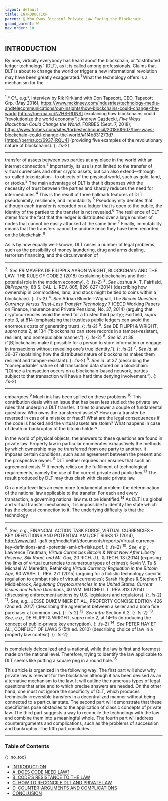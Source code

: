 ```yaml
---
layout: default
title: INTRODUCTION 
parent: § Who Owns Bitcoin? Private Law Facing the Blockchain 
grand_parent: W 
nav_order: 10 
---
```

<style>
.dont-break-out {
  /* These are technically the same, but use both */
  overflow-wrap: break-word;
  word-wrap: break-word;

  -ms-word-break: break-all;
  /* This is the dangerous one in WebKit, as it breaks things wherever */
  word-break: break-all;
  /* Instead use this non-standard one: */
  word-break: break-word;
}

.youtube-container {
    position: relative;
    width: 100%;
    height: 0;
    padding-bottom: 56.25%;
}
.youtube-video {
    position: absolute;
    top: 0;
    left: 0;
    width: 100%;
    height: 100%;
}

</style>

<div class="dont-break-out" markdown="1">

## INTRODUCTION 
By now, virtually everybody has heard about the blockchain, or “distributed ledger technology” (DLT), as it is called among professionals. Claims that DLT is about to change the world or trigger a new informational revolution may have been greatly exaggerated.<sup>1</sup> What the technology offers is a mechanism for the

***
<sup>1</sup>.* Cf., e.g.*, Interview by Rik Kirkland with Don Tapscott, CEO, Tapscott Grp. (May 2016), https://www.mckinsey.com/industries/technology-media-andtelecommunications/our-insights/how-blockchains-could-change-the-world [https://perma.cc/N7HS-RDNS] (explaining how blockchains could “revolutionize the world economy”); Andrew Gazdecki, *Five Ways Blockchain Could Change the World,* FORBES (Sept. 7, 2018), https://www.forbes.com/sites/forbestechcouncil/2018/09/07/five-ways-blockchain-could-change-the-world/#1f4b831273d7 [https://perma.cc/6937-RQU4] (providing five examples of the revolutionary nature of blockchains). 
{: .fs-2}
***

transfer of assets between two parties at any place in the world with an internet connection.<sup>2</sup> Importantly, its use is not limited to the transfer of virtual currencies and other crypto assets, but can also extend—through so-called tokenization—to objects of the physical world, such as gold, land, or stocks.<sup>3</sup> The main advantage of DLT is that it dispenses with the necessity of trust between the parties and sharply reduces the need for intermediaries.<sup>4</sup> This is the result of three hallmark features of DLT: pseudonimity, resilience, and immutability.<sup>5</sup> Pseudonymity denotes that although each transfer is recorded on a ledger that is open to the public, the identity of the parties to the transfer is not revealed.<sup>6</sup> The resilience of DLT stems from the fact that the ledger is distributed over a large number of nodes that cannot be easily attacked at the same time.<sup>7</sup> Finally, immutability means that the transfers cannot be undone once they have been recorded on the blockchain.<sup>8</sup>

As is by now equally well-known, DLT raises a number of legal problems, such as the possibility of money laundering, drug and arms dealing, terrorism financing, and the circumvention of

***
<sup>2</sup>. *See* PRIMAVERA DE FILIPPI & AARON WRIGHT, BLOCKCHAIN AND THE LAW: THE RULE OF CODE 2 (2018) (explaining blockchains and their potential role in the modern economy). 
{: .fs-2}
<sup>3</sup>. *See* Joshua A. T. Fairfield, *BitProperty*, 88 S. CAL. L. REV. 805, 826–827 (2014) (describing how ownership in commodities, land, and stock might be tied to coins within a blockchain). 
{: .fs-2}
<sup>4</sup>. *See* Adrian Blundell-Wignall, *The Bitcoin Question: Currency Versus Trust-Less Transfer Technology* 7 (OECD Working Papers on Finance, Insurance and Private Pensions, No. 37, 2014) (arguing that cryptocurrencies avoid the need for a trusted third party); Fairfield, *supra* note 3, at 814 (emphasizing that trustless public ledgers can avoid the enormous costs of generating trust). 
{: .fs-2}
<sup>5</sup>. *See* DE FILIPPI & WRIGHT, *supra* note 2, at 134 (“blockchains can store records in a tamper-resistant, resilient, and nonrepudiable manner.”). 
{: .fs-2}
<sup>6</sup>. *See id*. at 38 (“[B]lockchains make it possible for a person to store information or engage in transactions without revealing one’s true identity.”). 
{: .fs-2}
<sup>7</sup>. *See id*. at 36–37 (explaining how the distributed nature of blockchains makes them resilient and tamper-resistant). 
{: .fs-2}
<sup>8</sup>. *See id*. at 37 (describing the “nonrepudiable” nature of all transaction data stored on a blockchain: “[O]nce a transaction occurs on a blockchain-based network, parties subject to that transaction will have a hard time denying involvement.”).
{: .fs-2}
***

embargoes.<sup>9</sup> Much ink has been spilled on these problems.<sup>10</sup> This contribution deals with an issue that has been less studied: the private law rules that underpin a DLT transfer. It tries to answer a couple of fundamental questions: Who owns the transferred assets? How can a transfer be reversed in case of a mistake or fraud? What are the legal consequences if the code is hacked and the virtual assets are stolen? What happens in case of death or bankruptcy of the bitcoin holder? 

In the world of physical objects, the answers to these questions are found in private law. Property law in particular enumerates exhaustively the methods by which ownership may be transferred from one party to another. It imposes certain conditions, such as an agreement between the present and the prospective owner.<sup>11</sup> DLT neither requires nor ensures that such an agreement exists.<sup>12</sup> It merely relies on the fulfillment of technological requirements, namely the use of the correct private and public key.<sup>13</sup> The result produced by DLT may thus clash with classic private law. 

On a meta-level lies an even more fundamental problem: the determination of the national law applicable to the transfer. For each and every transaction, a governing national law must be identified.<sup>14</sup> As DLT is a global and virtual transfer mechanism, it is impossible to identify the state which has the closest connection to it. The underlying difficulty is that the technology

***
<sup>9</sup>. *See, e.g*., FINANCIAL ACTION TASK FORCE, VIRTUAL CURRENCIES – KEY DEFINITIONS AND POTENTIAL AML/CFT RISKS 17 (2014), http://www.fatf -gafi.org/media/fatf/documents/reports/Virtual-currency-key-definitions-and -potential-aml-cft-risks.pdf. 
{: .fs-2}
<sup>10</sup>. *See, e.g.*, Lawrence Trautman, *Virtual Currencies Bitcoin & What Now After Liberty Reserve, Silk Road, and Mt. Gox,* 20 RICH. J.L. & TECH. 13 (2014) (exposing the links of virtual currencies to numerous types of crimes); Kevin V. Tu & Michael W. Meredith, Rethinking *Virtual Currency Regulation in the Bitcoin Age*, 90 WASH. L. REV. 271 (2015) (arguing for a holistic technology specific regulation to combat risks of virtual currencies); Sarah Hughes & Stephen T. Middlebrook, *Regulating Cryptocurrencies in the United States: Current Issues and Future Directions*, 40 WM. MITCHELL L. REV. 813 (2014) (discussing enforcement actions by U.S. legislators and regulators). 
{: .fs-2}
<sup>11</sup>. *See, e.g.*, JESSE DUKEMINIER ET AL., PROPERTY CONCISE EDITION 426 (2nd ed. 2017) (describing the agreement between a seller and a bona fide purchaser at common law). 
{: .fs-2}
<sup>12</sup>. *See infra* Section A.2. 
{: .fs-2}
<sup>13</sup>. *See, e.g.*, DE FILIPPI & WRIGHT, *supra* note 2, at 14–15 (introducing the concept of public-private key encryption). 
{: .fs-2}
<sup>14</sup>. *See* PETER HAY ET AL., CONFLICT OF LAWS 5 (5th ed. 2010) (describing choice of law in a property law context).
{: .fs-2}
***

is completely delocalized and a-national, while the law is first and foremost made on the national level. Therefore, trying to identify the law applicable to DLT seems like putting a square peg in a round hole.<sup>15</sup>

This article is organized in the following way: The first part will show why private law is relevant for the blockchain although it has been devised as an alternative mechanism to the law. It will outline the numerous types of legal questions that arise and to which precise answers are needed. On the other hand, one must not ignore the specificity of DLT, which produces technically irreversible transfers in a decentralized manner without being connected to a particular state. The second part will demonstrate that these specificities pose obstacles to the application of classic concepts of private law. The third part suggests a way to reconcile the technology with the law and combine them into a meaningful whole. The fourth part will address counterarguments and complications, such as the problems of succession and bankruptcy. The fifth part concludes.

***

### Table of Contents
{: .no_toc}
<ul><li> <a href="/docs/cryptocurrency/who-owns-bitcoin-private-law-facing-the-blockchain-1/">INTRODUCTION</a></li><li> <a href="/docs/cryptocurrency/who-owns-bitcoin-private-law-facing-the-blockchain-2/">A. DOES CODE NEED LAW?</a></li><li> <a href="/docs/cryptocurrency/who-owns-bitcoin-private-law-facing-the-blockchain-3/">B. CODE’S RESISTANCE TO THE LAW</a></li><li> <a href="/docs/cryptocurrency/who-owns-bitcoin-private-law-facing-the-blockchain-4/">C. HOW TO RECONCILE DLT AND PRIVATE LAW</a></li><li> <a href="/docs/cryptocurrency/who-owns-bitcoin-private-law-facing-the-blockchain-5/">D. COUNTER-ARGUMENTS AND COMPLICATIONS</a></li><li> <a href="/docs/cryptocurrency/who-owns-bitcoin-private-law-facing-the-blockchain-6/">CONCLUSION</a></li></ul>


</div>
